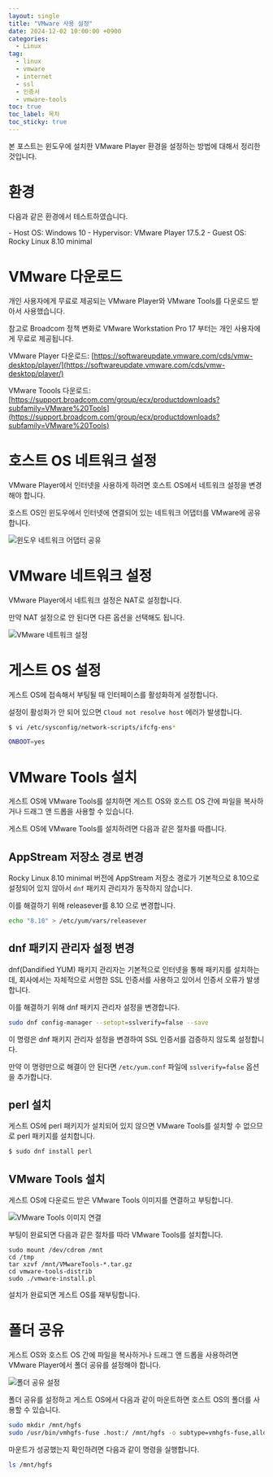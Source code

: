 ```yaml
---
layout: single
title: "VMware 사용 설정"
date: 2024-12-02 10:00:00 +0900
categories: 
  - Linux
tag: 
  - linux
  - vmware
  - internet
  - ssl
  - 인증서
  - vmware-tools
toc: true
toc_label: 목차
toc_sticky: true
---
```


본 포스트는 윈도우에 설치한 VMware Player 환경을 설정하는 방법에 대해서 정리한 것입니다.

# 환경

다음과 같은 환경에서 테스트하였습니다.

<div class="notice" markdown="1">
- Host OS: Windows 10
- Hypervisor: VMware Player 17.5.2
- Guest OS: Rocky Linux 8.10 minimal
</div>

# VMware 다운로드

개인 사용자에게 무료로 제공되는 VMware Player와 VMware Tools를 다운로드 받아서 사용했습니다. 

참고로 Broadcom 정책 변화로 VMware Workstation Pro 17 부터는 개인 사용자에게 무료로 제공됩니다.

VMware Player 다운로드: [https://softwareupdate.vmware.com/cds/vmw-desktop/player/](https://softwareupdate.vmware.com/cds/vmw-desktop/player/)

VMware Toools 다운로드: [https://support.broadcom.com/group/ecx/productdownloads?subfamily=VMware%20Tools](https://support.broadcom.com/group/ecx/productdownloads?subfamily=VMware%20Tools)

# 호스트 OS 네트워크 설정

VMware Player에서 인터넷을 사용하게 하려면 호스트 OS에서 네트워크 설정을 변경해야 합니다.

호스트 OS인 윈도우에서 인터넷에 연결되어 있는 네트워크 어댑터를 VMware에 공유합니다.

![윈도우 네트워크 어댑터 공유](/assets/images/post/hypervisor/2024-12-02-vmware-internet/windows_adapter_share.png)

# VMware 네트워크 설정

VMware Player에서 네트워크 설정은 NAT로 설정합니다.

만약 NAT 설정으로 안 된다면 다른 옵션을 선택해도 됩니다.

![VMware 네트워크 설정](/assets/images/post/hypervisor/2024-12-02-vmware-internet/vmware_adapter.png)

# 게스트 OS 설정

게스트 OS에 접속해서 부팅될 때 인터페이스를 활성화하게 설정합니다.

설정이 활성화가 안 되어 있으면 `Cloud not resolve host` 에러가 발생합니다.

```bash
$ vi /etc/sysconfig/network-scripts/ifcfg-ens*
```

```bash
ONBOOT=yes
```

# VMware Tools 설치

게스트 OS에 VMware Tools를 설치하면 게스트 OS와 호스트 OS 간에 파일을 복사하거나 드래그 앤 드롭을 사용할 수 있습니다.

게스트 OS에 VMware Tools를 설치하려면 다음과 같은 절차를 따릅니다.

## AppStream 저장소 경로 변경

Rocky Linux 8.10 minimal 버전에 AppStream 저장소 경로가 기본적으로 8.10으로 설정되어 있지 않아서 `dnf` 패키지 관리자가 동작하지 않습니다.

이를 해결하기 위해 releasever를 8.10 으로 변경합니다.

```bash
echo "8.10" > /etc/yum/vars/releasever
```

## dnf 패키지 관리자 설정 변경

dnf(Dandified YUM) 패키지 관리자는 기본적으로 인터넷을 통해 패키지를 설치하는데, 
회사에서는 자체적으로 서명한 SSL 인증서를 사용하고 있어서 인증서 오류가 발생합니다.

이를 해결하기 위해 dnf 패키지 관리자 설정을 변경합니다.

```bash
sudo dnf config-manager --setopt=sslverify=false --save
```

이 명령은 dnf 패키지 관리자 설정을 변경하여 SSL 인증서를 검증하지 않도록 설정합니다.

만약 이 명령만으로 해결이 안 된다면 `/etc/yum.conf` 파일에 `sslverify=false` 옵션을 추가합니다.

## perl 설치

게스트 OS에 perl 패키지가 설치되어 있지 않으면 VMware Tools를 설치할 수 없으므로 perl 패키지를 설치합니다.

```bash
$ sudo dnf install perl
```

## VMware Tools 설치

게스트 OS에 다운로드 받은 VMware Tools 이미지를 연결하고 부팅합니다.

![VMware Tools 이미지 연결](/assets/images/post/hypervisor/2024-12-02-vmware-internet/vmware_tools.png)

부팅이 완료되면 다음과 같은 절차를 따라 VMware Tools를 설치합니다.

```
sudo mount /dev/cdrom /mnt
cd /tmp
tar xzvf /mnt/VMwareTools-*.tar.gz
cd vmware-tools-distrib
sudo ./vmware-install.pl
```

설치가 완료되면 게스트 OS를 재부팅합니다.

# 폴더 공유

게스트 OS와 호스트 OS 간에 파일을 복사하거나 드래그 앤 드롭을 사용하려면 VMware Player에서 폴더 공유를 설정해야 합니다.

![폴더 공유 설정](/assets/images/post/hypervisor/2024-12-02-vmware-internet/vmware_folder_share.png)

폴더 공유를 설정하고 게스트 OS에서 다음과 같이 마운트하면 호스트 OS의 폴더를 사용할 수 있습니다.

```bash
sudo mkdir /mnt/hgfs
sudo /usr/bin/vmhgfs-fuse .host:/ /mnt/hgfs -o subtype=vmhgfs-fuse,allow_other
```

마운트가 성공했는지 확인하려면 다음과 같이 명령을 실행합니다.

```bash
ls /mnt/hgfs
```
